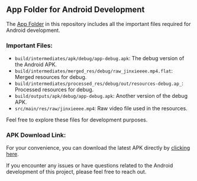 ## App Folder for Android Development

The [App Folder](https://github.com/Pengu007/Y1/tree/main/app) in this repository includes all the important files required for Android development.

### Important Files:
- `build/intermediates/apk/debug/app-debug.apk`: The debug version of the Android APK.
- `build/intermediates/merged_res/debug/raw_jinxieeee.mp4.flat`: Merged resources for debug.
- `build/intermediates/processed_res/debug/out/resources-debug.ap_`: Processed resources for debug.
- `build/outputs/apk/debug/app-debug.apk`: Another version of the debug APK.
- `src/main/res/raw/jinxieeee.mp4`: Raw video file used in the resources.

Feel free to explore these files for development purposes.

### APK Download Link:
For your convenience, you can download the latest APK directly by [clicking here](<Insert Direct APK Download Link>).

If you encounter any issues or have questions related to the Android development of this project, please feel free to reach out.
